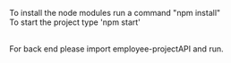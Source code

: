 To install the node modules run a command "npm install" <br />
To start the project type 'npm start' <br /> <br />

For back end please import employee-projectAPI and run.
